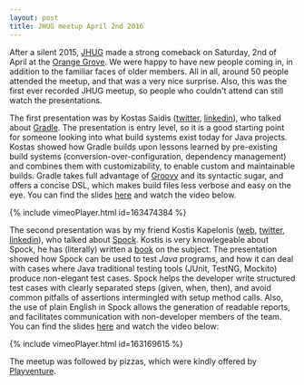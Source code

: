 ```yaml
---
layout: post
title: JHUG meetup April 2nd 2016
---
```


After a silent 2015, [JHUG](http://www.jhug.gr/) made a strong comeback on Saturday, 2nd of April at the [Orange Grove](http://orangegrove.biz/). We were happy to have new people coming in, in addition to the familiar faces of older members. All in all, around 50 people attended the meetup, and that was a very nice surprise. Also, this was the first ever recorded JHUG meetup, so people who couldn't attend can still watch the presentations.

The first presentation was by Kostas Saidis ([twitter](https://twitter.com/saikos), [linkedin](http://t.co/fKAd8eCkgT)), who talked about [Gradle](http://gradle.org/). The presentation is entry level, so it is a good starting point for someone looking into what build systems exist today for Java projects. Kostas showed how Gradle builds upon lessons learned by pre-existing build systems (conversion-over-configuration, dependency management) and combines them with customizability, to enable custom and maintainable builds. Gradle takes full advantage of [Groovy](http://www.groovy-lang.org/) and its syntactic sugar, and offers a concise DSL, which makes build files less verbose and easy on the eye. You can find the slides [here](http://www.slideshare.net/KostasSaidis/an-introduction-to-gradle-for-java-developers) and watch the video below.

{% include vimeoPlayer.html id=163474384 %}

The second presentation was by my friend Kostis Kapelonis ([web](http://codepipes.com/), [twitter](https://twitter.com/codepipes), [linkedin](https://www.linkedin.com/in/kkapelon)), who talked about [Spock](https://code.google.com/archive/p/spock/). Kostis is very knowlegeable about Spock, he has (literally) written a [book](https://www.manning.com/books/java-testing-with-spock) on the subject. The presentation showed how Spock can be used to test _Java_ programs, and how it can deal with cases where Java traditional testing tools (JUnit, TestNG, Mockito) produce non-elegant test cases. Spock helps the developer write structured test cases with clearly separated steps (given, when, then), and avoid common pitfalls of assertions intermingled with setup method calls. Also, the use of plain English in Spock allows the generation of readable reports, and facilitates communication with non-developer members of the team. You can find the slides [here](http://codepipes.com/presentations/spock-vs-junit.pdf) and watch the video below:

{% include vimeoPlayer.html id=163169615 %}

The meetup was followed by pizzas, which were kindly offered by [Playventure](http://www.playventure.com/).
